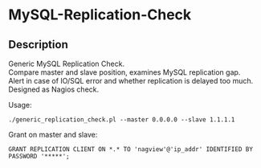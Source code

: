 MySQL-Replication-Check
=======================

## Description ##
Generic MySQL Replication Check.  
Compare master and slave position, examines MySQL replication gap.  
Alert in case of IO/SQL error and whether replication is delayed too much. Designed as Nagios check.  

Usage:
```
./generic_replication_check.pl --master 0.0.0.0 --slave 1.1.1.1
```

Grant on master and slave:
```
GRANT REPLICATION CLIENT ON *.* TO 'nagview'@'ip_addr' IDENTIFIED BY PASSWORD '*****';
```
